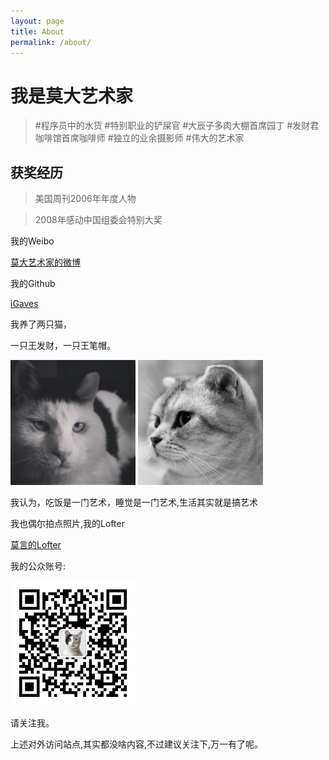 ```yaml
---
layout: page
title: About
permalink: /about/
---
```


# 我是莫大艺术家

> #程序员中的水货
> #特别职业的铲屎官
> #大辰子多肉大棚首席园丁
> #发财君咖啡馆首席咖啡师
> #独立的业余摄影师
> #伟大的艺术家

## 获奖经历

> 美国周刊2006年年度人物

> 2008年感动中国组委会特别大奖

我的Weibo

<a href="https://weibo.com/igaves" target="_blank">莫大艺术家的微博</a>



我的Github

<a href="https://github.com/igaves" target="_blank">iGaves</a>


我养了两只猫，

一只王发财，一只王笔帽。

<img src="/public/images/facai.jpg" alt="qrcode" width="200px">
<img src="/public/images/bimao.jpg" alt="qrcode" width="200px">

我认为，吃饭是一门艺术，睡觉是一门艺术,生活其实就是搞艺术

我也偶尔拍点照片,我的Lofter

<a href="http://moyan.me" target="_blank">莫言的Lofter</a>

我的公众账号:

<img src="/public/images/qrcode.jpg" alt="qrcode" width="200px">

请关注我。


上述对外访问站点,其实都没啥内容,不过建议关注下,万一有了呢。




